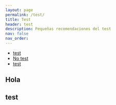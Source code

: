 ```yaml
---
layout: page
permalink: /test/
title: Test
header: test
description: Pequeñas recomendaciones del test
nav: false
nav_order:
---
```


<ul class="list-inline">
  <li class="list-inline-item"><a href="/test/recomendaciones/test">test</a></li>
  <li class="list-inline-item"><a href="/test/recomendaciones/no-test">No test</a></li>
  <li class="list-inline-item"><a href="/test/recomendaciones/test">test</a></li>
</ul>

<h2>Hola</h2>


<div class="flex flex-wrap">
							<h2 id="test" class="text-2xl font-bold mb-4  text-black dark:text-white [scroll-margin-top:60px]">test</h2>